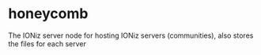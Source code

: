 # honeycomb
The IONiz server node for hosting IONiz servers (communities), also stores the files for each server
